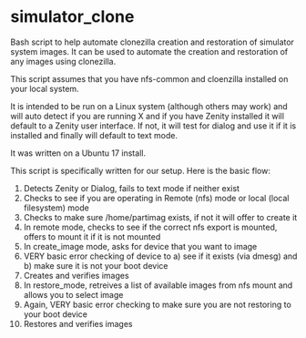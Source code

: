 # simulator_clone
Bash script to help automate clonezilla creation and restoration of simulator system images. It can be used to automate the creation and restoration of any images using clonezilla.

This script assumes that you have nfs-common and cloenzilla installed on your local system.

It is intended to be run on a Linux system (although others may work) and will auto detect if you are running X and if you have Zenity installed it will default to a Zenity user interface. If not, it will test for dialog and use it if it is installed and finally will default to text mode.

It was written on a Ubuntu 17 install.

This script is specifically written for our setup. Here is the basic flow:

1) Detects Zenity or Dialog, fails to text mode if neither exist
2) Checks to see if you are operating in Remote (nfs) mode or local (local filesystem) mode
3) Checks to make sure /home/partimag exists, if not it will offer to create it
4) In remote mode, checks to see if the correct nfs export is mounted, offers to mount it if it is not mounted
5) In create_image mode, asks for device that you want to image
6) VERY basic error checking of device to a) see if it exists (via dmesg) and b) make sure it is not your boot device
7) Creates and verifies images
8) In restore_mode, retreives a list of available images from nfs mount and allows you to select image
9) Again, VERY basic error checking to make sure you are not restoring to your boot device
10) Restores and verifies images

